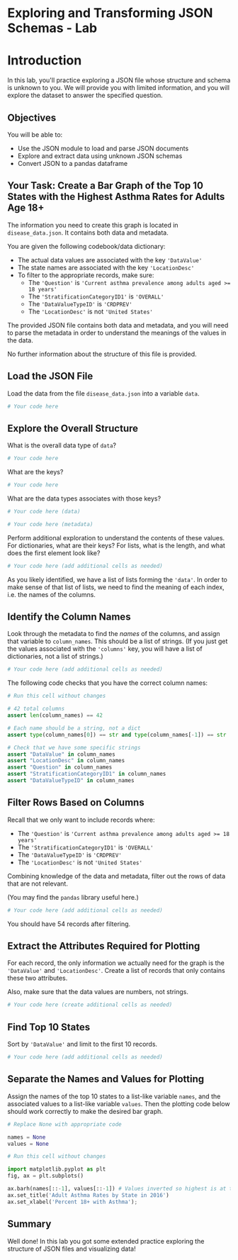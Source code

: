 # Exploring and Transforming JSON Schemas - Lab

# Introduction

In this lab, you'll practice exploring a JSON file whose structure and schema is unknown to you. We will provide you with limited information, and you will explore the dataset to answer the specified question.

## Objectives
You will be able to:
* Use the JSON module to load and parse JSON documents
* Explore and extract data using unknown JSON schemas
* Convert JSON to a pandas dataframe

## Your Task: Create a Bar Graph of the Top 10 States with the Highest Asthma Rates for Adults Age 18+

The information you need to create this graph is located in `disease_data.json`. It contains both data and metadata.

You are given the following codebook/data dictionary:

* The actual data values are associated with the key `'DataValue'`
* The state names are associated with the key `'LocationDesc'`
* To filter to the appropriate records, make sure:
  * The `'Question'` is `'Current asthma prevalence among adults aged >= 18 years'`
  * The `'StratificationCategoryID1'` is `'OVERALL'`
  * The `'DataValueTypeID'` is `'CRDPREV'`
  * The `'LocationDesc'` is not `'United States'`
  
The provided JSON file contains both data and metadata, and you will need to parse the metadata in order to understand the meanings of the values in the data.

No further information about the structure of this file is provided.

## Load the JSON File

Load the data from the file `disease_data.json` into a variable `data`.


```python
# Your code here 
```

## Explore the Overall Structure

What is the overall data type of `data`?


```python
# Your code here
```

What are the keys?


```python
# Your code here
```

What are the data types associates with those keys?


```python
# Your code here (data)
```


```python
# Your code here (metadata)
```

Perform additional exploration to understand the contents of these values. For dictionaries, what are their keys? For lists, what is the length, and what does the first element look like?


```python
# Your code here (add additional cells as needed)
```

As you likely identified, we have a list of lists forming the `'data'`. In order to make sense of that list of lists, we need to find the meaning of each index, i.e. the names of the columns.

## Identify the Column Names

Look through the metadata to find the *names* of the columns, and assign that variable to `column_names`. This should be a list of strings. (If you just get the values associated with the `'columns'` key, you will have a list of dictionaries, not a list of strings.)


```python
# Your code here (add additional cells as needed)
```

The following code checks that you have the correct column names:


```python
# Run this cell without changes

# 42 total columns
assert len(column_names) == 42

# Each name should be a string, not a dict
assert type(column_names[0]) == str and type(column_names[-1]) == str

# Check that we have some specific strings
assert "DataValue" in column_names
assert "LocationDesc" in column_names
assert "Question" in column_names
assert "StratificationCategoryID1" in column_names
assert "DataValueTypeID" in column_names
```

## Filter Rows Based on Columns

Recall that we only want to include records where:

* The `'Question'` is `'Current asthma prevalence among adults aged >= 18 years'`
* The `'StratificationCategoryID1'` is `'OVERALL'`
* The `'DataValueTypeID'` is `'CRDPREV'`
* The `'LocationDesc'` is not `'United States'`

Combining knowledge of the data and metadata, filter out the rows of data that are not relevant.

(You may find the `pandas` library useful here.)


```python
# Your code here (add additional cells as needed)
```

You should have 54 records after filtering.

## Extract the Attributes Required for Plotting

For each record, the only information we actually need for the graph is the `'DataValue'` and `'LocationDesc'`. Create a list of records that only contains these two attributes.

Also, make sure that the data values are numbers, not strings.


```python
# Your code here (create additional cells as needed)
```

## Find Top 10 States

Sort by `'DataValue'` and limit to the first 10 records.


```python
# Your code here (add additional cells as needed)
```

## Separate the Names and Values for Plotting

Assign the names of the top 10 states to a list-like variable `names`, and the associated values to a list-like variable `values`. Then the plotting code below should work correctly to make the desired bar graph.


```python
# Replace None with appropriate code

names = None
values = None
```


```python
# Run this cell without changes

import matplotlib.pyplot as plt
fig, ax = plt.subplots()

ax.barh(names[::-1], values[::-1]) # Values inverted so highest is at top
ax.set_title('Adult Asthma Rates by State in 2016')
ax.set_xlabel('Percent 18+ with Asthma');
```

## Summary

Well done! In this lab you got some extended practice exploring the structure of JSON files and visualizing data!

